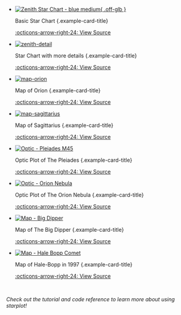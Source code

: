 <div class="grid cards examples" markdown>

<!----- [ Example 1 ] ----------->
-  [![Zenith Star Chart - blue medium](images/examples/star_chart_basic.png){ .off-glb }](examples/star-chart-basic.md)
    
    Basic Star Chart
    {.example-card-title}

    [:octicons-arrow-right-24: View Source](examples/star-chart-basic.md)


<!----- [ Example 2 ] ----------->
-   [![zenith-detail](images/examples/star_chart_detail.png)](examples/star-chart-detail.md)

    Star Chart with more details
    {.example-card-title}

    [:octicons-arrow-right-24: View Source](examples/star-chart-detail.md)


<!----- [ Example 3 ] ----------->
-   [![map-orion](images/examples/map_orion.png)](examples/map-orion.md)

    Map of Orion
    {.example-card-title}

    [:octicons-arrow-right-24: View Source](examples/map-orion.md)

<!----- [ Example 4 ] ----------->
-   [![map-sagittarius](images/examples/map_sagittarius.png)](examples/map-sagittarius.md)

    Map of Sagittarius
    {.example-card-title}

    [:octicons-arrow-right-24: View Source](examples/map-sagittarius.md)

<!----- [ Example 5 ] ----------->
-   [![Optic - Pleiades M45](images/examples/optic_m45.png)](examples/optic-m45.md)

    Optic Plot of The Pleiades
    {.example-card-title}

    [:octicons-arrow-right-24: View Source](examples/optic-m45.md)


<!----- [ Example 6 ] ----------->
-   [![Optic - Orion Nebula](images/examples/optic_orion_nebula.png)](examples/optic-orion.md)

    Optic Plot of The Orion Nebula
    {.example-card-title}

    [:octicons-arrow-right-24: View Source](examples/optic-orion.md)


<!----- [ Example 7 ] ----------->
-   [![Map - Big Dipper](images/examples/map_big_dipper.png)](examples/map-big-dipper.md)

    Map of The Big Dipper
    {.example-card-title}

    [:octicons-arrow-right-24: View Source](examples/map-big-dipper.md)

<!----- [ Example 8 ] ----------->
-   [![Map - Hale Bopp Comet](images/examples/map_hale_bopp.png)](examples/map-hale-bopp-comet.md)

    Map of Hale-Bopp in 1997
    {.example-card-title}

    [:octicons-arrow-right-24: View Source](examples/map-hale-bopp-comet.md)
</div>

<br/>

*Check out the tutorial and code reference to learn more about using starplot!*

<br/>
<br/>

